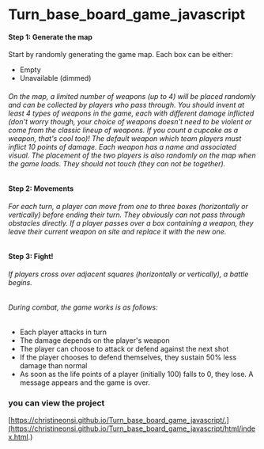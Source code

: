 # Turn_base_board_game_javascript

####  Step 1: Generate the map 
Start by randomly generating the game map. Each box can be either:  
* Empty  
* Unavailable (dimmed)  
###### On the map, a limited number of weapons (up to 4) will be placed randomly and can be collected by players who pass through.  You should invent at least 4 types of weapons in the game, each with different damage inflicted (don't worry though, your choice of weapons doesn't need to be violent or come from the classic lineup of weapons. If you count a cupcake as a weapon, that's cool too)! The default weapon which team players must inflict 10 points of damage. Each weapon has a name and associated visual.  The placement of the two players is also randomly on the map when the game loads. They should not touch (they can not be together).
#### Step 2: Movements 
######  For each turn, a player can move from one to three boxes (horizontally or vertically) before ending their turn. They obviously can not pass through obstacles directly.  If a player passes over a box containing a weapon, they leave their current weapon on site and replace it with the new one. 
#### Step 3: Fight!
###### If players cross over adjacent squares (horizontally or vertically), a battle begins.  
###### During combat, the game works is as follows:  
* Each player attacks in turn  
* The damage depends on the player's weapon  
* The player can choose to attack or defend against the next shot  
* If the player chooses to defend themselves, they sustain 50% less damage than normal  
* As soon as the life points of a player (initially 100) falls to 0, they lose. A message appears and the game is over. 

### you can view the project 
[https://christineonsi.github.io/Turn_base_board_game_javascript/.](https://christineonsi.github.io/Turn_base_board_game_javascript/html/index.html.)
